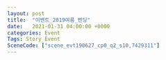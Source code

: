 ```yaml
---
layout: post
title:  "이벤트_2019여름_엔딩"
date:   2021-01-31 04:00:00 +0000
categories: Event
Tags: Story Event
SceneCode: ["scene_evt190627_cp0_q2_s10,7429311"]
---
```

